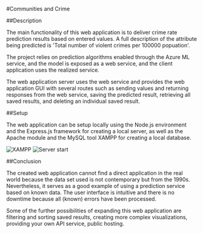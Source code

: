 #Communities and Crime

##Description

The main functionality of this web application is to deliver crime rate prediction results based on entered values. A full description of the attribute being predicted is 'Total number of violent crimes per 100000 popuation'.

The project relies on prediction algorithms enabled through the Azure ML service, and the model is exposed as a web service, and the client application uses the realized service.

The web application server uses the web service and provides the web application GUI with several routes such as sending values and returning responses from the web service, saving the predicted result, retrieving all saved results, and deleting an individual saved result.

##Setup

The web application can be setup locally using the Node.js environment and the Express.js framework for creating a local server, as well as the Apache module and the MySQL tool XAMPP for creating a local database.

![XAMPP](https://user-images.githubusercontent.com/74960514/186097525-bebd3154-114b-4763-9983-93423fc51e22.png)
![Server start](https://user-images.githubusercontent.com/74960514/186097554-8a9945d2-b5c0-4f64-a32b-7b538a22da93.png)

##Conclusion

The created web application cannot find a direct application in the real world because the data set used is not contemporary but from the 1990s. Nevertheless, it serves as a good example of using a prediction service based on known data. The user interface is intuitive and there is no downtime because all (known) errors have been processed.

Some of the further possibilities of expanding this web application are filtering and sorting saved results, creating more complex visualizations, providing your own API service, public hosting.


